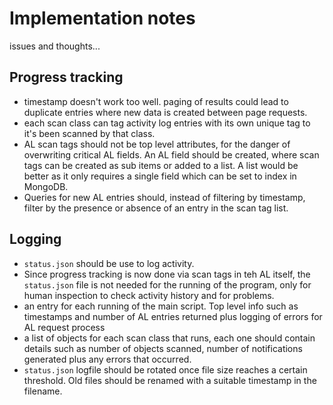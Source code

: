 # Implementation notes
issues and thoughts...

## Progress tracking
- timestamp doesn't work too well. paging of results could lead to duplicate 
entries where new data is created between page requests.
- each scan class can tag activity log entries with its own unique tag to 
it's been scanned by that class. 
- AL scan tags should not be top level attributes, for the danger of 
overwriting critical AL fields. An AL field should be created, where 
scan tags can be created as sub items or added to a list. A list would 
be better as it only requires a single field which can be set to index in
MongoDB. 
- Queries for new AL entries should, instead of filtering by timestamp, filter
by the presence or absence of an entry in the scan tag list. 

## Logging
- `status.json` should be use to log activity.
- Since progress tracking is now done via scan tags in teh AL itself, the
`status.json` file is not needed for the running of the program, only for
human inspection to check activity history and for problems.
- an entry for each running of the main script. Top level info such as 
timestamps and number of AL entries returned plus logging of errors for AL 
request process
- a list of objects for each scan class that runs, each one should contain
details such as number of objects scanned, number of notifications generated 
plus any errors that occurred.
- `status.json` logfile should be rotated once file size reaches a certain 
threshold. Old files should be renamed with a suitable timestamp in the
filename.
